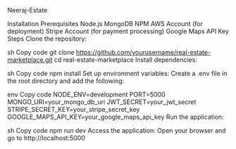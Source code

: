Neeraj-Estate

Installation
Prerequisites
Node.js
MongoDB
NPM 
AWS Account (for deployment)
Stripe Account (for payment processing)
Google Maps API Key
Steps
Clone the repository:

sh
Copy code
git clone https://github.com/yourusername/real-estate-marketplace.git
cd real-estate-marketplace
Install dependencies:

sh
Copy code
npm install
Set up environment variables:
Create a .env file in the root directory and add the following:

env
Copy code
NODE_ENV=development
PORT=5000
MONGO_URI=your_mongo_db_uri
JWT_SECRET=your_jwt_secret
STRIPE_SECRET_KEY=your_stripe_secret_key
GOOGLE_MAPS_API_KEY=your_google_maps_api_key
Run the application:

sh
Copy code
npm run dev
Access the application:
Open your browser and go to http://localhost:5000
